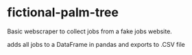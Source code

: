 # fictional-palm-tree


Basic webscraper to collect jobs from a fake jobs website.

adds all jobs to a DataFrame in pandas and exports to .CSV file